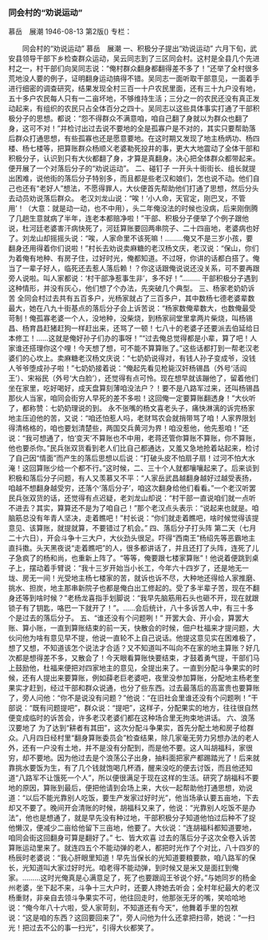### 同会村的“劝说运动”
慕岳　展潮
1946-08-13
第2版()
专栏：

　　同会村的“劝说运动”
    慕岳　展潮
    一、积极分子提出“劝说运动”
    六月下旬，武安县领导干部下乡检查群众运动，吴云同志到了三区同会村。这村是全县几个先进村之一，村干部们向吴同志说：“俺村群众翻身都翻得差不多了！”还举了全村很多荒地没人要的例子，证明翻身运动搞得不错。吴同志一面听取干部意见，一面着手进行细密的调查研究，结果发现全村三百一十户农民里面，还有三十九户没有地，五十多户农民每人只有一二亩坏地，不够维持生活；三分之一的农民还没有真正发动起来，有组织的农民只占全体百分之四十。吴同志以这些具体事实打通了干部积极分子的思想。都说：“怨不得群众不满意咱，咱自己翻了身就以为群众也翻了身，这可不对！”并检讨出过去说不要地的全是孤寡户是不对的，其实只要帮助落后群众打通思想，有些孤寡也还是愿意要地。在这时期又发现了地主杨炳功、杨四楼、杨七楼等，把算账群众杨顺义老婆勒死投井的事，更大大地震动了全体干部和积极分子，认识到只有大伙都翻了身，才算是真翻身。决心把全体群众都带起来。便开展了一个对落后分子的“劝说运动”。
    二、碰钉子
    一开头十街街长、组长就提出困难，说他街的落后分子特别多，而且都是些老汉和娘们，怎也说不动。他们自己也还有“老好人”想法，不愿得罪人，大伙便首先帮助他们打通了思想，然后分头去动员劝说落后群众。
    老汉刘龙山说：“唉！‘小人命，天官定，刚巴叉，不管用’！（大意：就是动一动，也不中用），头二年俺没法的时候也没病，后来刚倒腾了几趟生意就病了半年，连老本都赔净啦！”干部、积极分子便举了个例子跟他说，杜河廷老婆害汗病快死了，河廷算账要回两串院子、二十四亩地，老婆病也好了。刘龙山却摇摇头说：“唉，人家命里不该死嘛！………俺又不是三岁小孩，要翻身还用得着你们说啦！”村长去劝说卖麻糖的老汉杨文庆，老汉说：“保山，你们为着俺有地种、有房子住，过好时光，俺都知道。不过呀，你讲的话都白搭了。俺当了一辈子好人，临死还去惹人落后赖！？你这话跟俺说说还没关系，可不要再跟旁人说啦。叫人家都说：‘村干部净惹事生非’，多不好！”………
    干部积极分子遇到这种情形，并没有灰心，他们想了个办法，先突破几个典型。
    三、杨家老奶奶诉苦
    全同会村过去共有五百多户，光杨家就占了三百多户，其中数杨七德老婆辈数最大，她在八九十街基点的落后分子会上诉苦说：“杨家数俺辈数大，也数俺最受苛制！俺孤寡老婆一个人，没地种，没柴烧，到杨家祠堂里拿两片柴烧，叫杨锡昌、杨育昌赶猪赶狗一样赶出来，还骂了一顿！七八十的老婆子还要派去伯延给日本修工！……这就是俺好孙子们办的事呀！”“过去俺总觉得都是小辈，算了吧！人家谁还搭理你这个哩！今天想了想，可不能不算算账了。”这些话都打到一帮老汉老婆们的心坎上。卖麻糖老汉杨文庆说：“七奶奶说得对，有钱人孙子变成爷，没钱人爷爷堕成孙子啦！”七奶奶接着说：“俺起先看见枪毙汉奸杨锡昌（外号‘活阎王’）、宋裕民（外号‘大白脸’），还觉得有点可怜。现在想早就该蹦他了，留着他们坐在家里，吃好喝好，成天盘算刻薄咱没法户？！要不是八路军过来，还叫杨锡昌那伙人当家，咱同会街穷人早死的差不多啦！这回俺一定要算账翻透身！”大伙听了，都称赞：七奶奶理说的到。
    永不张嘴的杨文喜老头子，痛快淋漓的诉完杨家地主压迫他的苦，又说：“咱还怕惹人吗，老财骂农会就捎带骂了咱！人家界限划得清格格的，咱也要划清楚些，两国交兵黄河为界！咱没惹他，他先惹咱！”还说：“我可想通了，怕‘变天’不算账也不中用，老蒋还管你算账不算账，你不算账，他也要杀你。”民兵张双货看到老人们比自己都通达，又羞又急地抢着站起来，检讨了自己因“情面”而产生的落后思想以后说：“打破头皮不怕扇子扇！过河不怕大水淹！这回算账少给一个都不行。”这时候，二、三十个人就都嚷嚷起来了。后来谈到积极和落后分子问题，有人又羡慕又不平：“人家岳武昌越翻身越好过越受表扬，咱越不想翻身越受穷，还落个‘落后分子’，咱这次翻身给他们看看。”一个老汉听罢民兵张双货的话，还觉得有点迟疑，老刘龙山却说：“村干部一直说咱们就一点听不进去？其实，算算还不是为了咱自己！”那个老汉点头表示：“说起来也就是。咱脑筋总没有年青人坚决，走着瞧吧！”村长说：“你们就走着瞧吧，啥时候觉得该提意见、该算账，就提就算，不要错过了机会。”
    四、落后分子打头阵
    第二天（七月二十六日），开会斗争十三大户，大伙劲头很足。吓得“西南王”杨绍先等恶霸地主直抖擞。头天黑夜说“走着瞧吧”的人，很多都讲话了，并且还打了头阵，连死了儿子急疯了的杨和尚，也重新上阵了。“等等，俺要跟七楼家算账”！他说着便跳到桌子上，摆动着手臂说：“我十三岁开始当小长工，今年六十四岁了，还是地无一垅、房无一间！光受地主杨七楼家的苦，就诉也诉不尽，大种地还得给人家推磨、挑水、担炭，地主那串新院子也都是俺白出工修起的。受了多半辈子苦，现在不翻身还等到啥时候？”老杨龙喜指手划脚说：“我早先脑筋用石头也砸不开，现在就跟锁子有了钥匙，咯巴一下就开了！”。……会后统计，八十多诉苦人中，有三十多个是过去的落后分子。
    五、“谁还没有个问题咧！”
    开罢大会、开小会，算罢大账、算小账，一直到算账结束的前一天，快散会的时候，佃户杜福来才提问题，大伙问他为啥有意见早不提，他说一直轮不上自己说话。他提这意见实在困难极了，想了又想，不知道该怎个说法才合适？又不知道叫不叫向不在家的地主算账？好几次都是想得差不多，又散会了！今天眼看算账快要结束，才鼓着勇气提，干部们马上鼓励他，杜福来便把对四家地主的意见，全提出来了。一直到分配斗争果实的时候，还有人提出来要算账，例如薛老巨老婆吧，夜里没参加算账，分配地主杨老奎果实才赶到，经过干部和群众说通，也分了些东西。过去最落后的高富贵也要算账了，旁人问他：“你不是说没有问题？”他说：“在旧社会里谁还没有个问题咧！”干部说：“既有问题提吧”，群众说：“提吧”，这样子，分配果实的地方，往往很自然便变成临时的诉苦会，许多老汉老婆们都在这种场合里无拘束地讲话。
    六、浪荡汉要地了
    为了达到“耕者有其田”，这次分配斗争果实，首先分配土地和房子给群众。八月四日经村里“翻身算账委员会”检查结果，除几家毫无劳力另想办法的老人外，还有一户没有土地，并不是没有分配到，而是他不要。这人叫胡福科，家很穷，却不要地。因为他过去是个浪荡公子出身，抽料面把家产都踢踏光了！后来就靠挑水要饭为生，有了几个钱就饱喝几杯酒，醒来没吃的便去讨饭，而且他还知道“八路军不让饿死一个人”，所以便很满足于现在这样的生活。研究了胡福科不要地的原因，算账到最后，便把他请到会场上来，大伙一起帮助他打通思想，劝说道：“以后不能光靠别人吃饭，要生产发家过好时光”，他当场承认要五亩地，下去却又不要了。晚间开会清账的时候，胡福科又来了，他说：“光靠别人吃饭不是办法”，他也是想通了，就是早先没有种过地，干部积极分子知道他怕过后种不了捉他懒汉，便减少二亩给他留下三亩地，他要了。大伙说：“连胡福科都知道要地，咱同会街这回翻身可算是翻好了。”
    七、皆大欢喜
    过去的落后分子这次全卷入诉苦算账运动里来了。就连四五个不能动弹的老人，都把时光作了个对比，八十四岁的杨辰时老婆说：“我心肝眼里知道！早先当保长的光知道要粮要款，咱八路军的保长，光知道叫大家过好时光。咱老得不能动弹，到时候又是米又是面扛到俺家。………这时光俺真是心满意足了，死了也要跟阎王爷说个好。”与她同岁的杨金州老婆，坐下起不来，斗争十三大户时，还要人搀她去听会；全村年纪最大的老汉杨重财，非亲自去领斗争果实不可，他往回走时，他那张无牙的嘴，笑哈哈地说：“俺今年八十六啦，受人家苛刻，不知道还有今天”，他舞着手里的包袱说：“这是咱的东西？这回要回来了”，旁人问他为什么还拿把扫帚，她说：“一扫光！把过去不公的事一扫光”，引得大伙都笑了。
